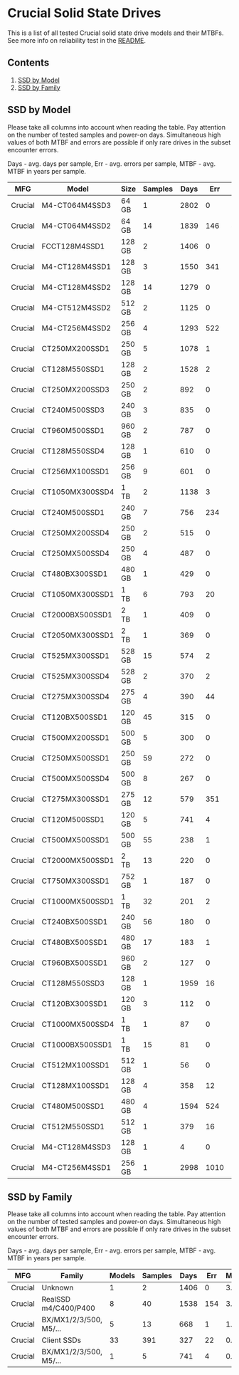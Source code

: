 Crucial Solid State Drives
==========================

This is a list of all tested Crucial solid state drive models and their MTBFs. See
more info on reliability test in the [README](https://github.com/bsdhw/SMART).

Contents
--------

1. [ SSD by Model  ](#ssd-by-model)
2. [ SSD by Family ](#ssd-by-family)

SSD by Model
------------

Please take all columns into account when reading the table. Pay attention on the
number of tested samples and power-on days. Simultaneous high values of both MTBF
and errors are possible if only rare drives in the subset encounter errors.

Days - avg. days per sample,
Err  - avg. errors per sample,
MTBF - avg. MTBF in years per sample.

| MFG       | Model              | Size   | Samples | Days  | Err   | MTBF |
|-----------|--------------------|--------|---------|-------|-------|------|
| Crucial   | M4-CT064M4SSD3     | 64 GB  | 1       | 2802  | 0     | 7.68   |
| Crucial   | M4-CT064M4SSD2     | 64 GB  | 14      | 1839  | 146   | 4.89   |
| Crucial   | FCCT128M4SSD1      | 128 GB | 2       | 1406  | 0     | 3.85   |
| Crucial   | M4-CT128M4SSD1     | 128 GB | 3       | 1550  | 341   | 3.57   |
| Crucial   | M4-CT128M4SSD2     | 128 GB | 14      | 1279  | 0     | 3.51   |
| Crucial   | M4-CT512M4SSD2     | 512 GB | 2       | 1125  | 0     | 3.08   |
| Crucial   | M4-CT256M4SSD2     | 256 GB | 4       | 1293  | 522   | 2.77   |
| Crucial   | CT250MX200SSD1     | 250 GB | 5       | 1078  | 1     | 2.76   |
| Crucial   | CT128M550SSD1      | 128 GB | 2       | 1528  | 2     | 2.62   |
| Crucial   | CT250MX200SSD3     | 250 GB | 2       | 892   | 0     | 2.45   |
| Crucial   | CT240M500SSD3      | 240 GB | 3       | 835   | 0     | 2.29   |
| Crucial   | CT960M500SSD1      | 960 GB | 2       | 787   | 0     | 2.16   |
| Crucial   | CT128M550SSD4      | 128 GB | 1       | 610   | 0     | 1.67   |
| Crucial   | CT256MX100SSD1     | 256 GB | 9       | 601   | 0     | 1.65   |
| Crucial   | CT1050MX300SSD4    | 1 TB   | 2       | 1138  | 3     | 1.62   |
| Crucial   | CT240M500SSD1      | 240 GB | 7       | 756   | 234   | 1.49   |
| Crucial   | CT250MX200SSD4     | 250 GB | 2       | 515   | 0     | 1.41   |
| Crucial   | CT250MX500SSD4     | 250 GB | 4       | 487   | 0     | 1.34   |
| Crucial   | CT480BX300SSD1     | 480 GB | 1       | 429   | 0     | 1.18   |
| Crucial   | CT1050MX300SSD1    | 1 TB   | 6       | 793   | 20    | 1.16   |
| Crucial   | CT2000BX500SSD1    | 2 TB   | 1       | 409   | 0     | 1.12   |
| Crucial   | CT2050MX300SSD1    | 2 TB   | 1       | 369   | 0     | 1.01   |
| Crucial   | CT525MX300SSD1     | 528 GB | 15      | 574   | 2     | 1.00   |
| Crucial   | CT525MX300SSD4     | 528 GB | 2       | 370   | 2     | 0.94   |
| Crucial   | CT275MX300SSD4     | 275 GB | 4       | 390   | 44    | 0.92   |
| Crucial   | CT120BX500SSD1     | 120 GB | 45      | 315   | 0     | 0.86   |
| Crucial   | CT500MX200SSD1     | 500 GB | 5       | 300   | 0     | 0.82   |
| Crucial   | CT250MX500SSD1     | 250 GB | 59      | 272   | 0     | 0.75   |
| Crucial   | CT500MX500SSD4     | 500 GB | 8       | 267   | 0     | 0.73   |
| Crucial   | CT275MX300SSD1     | 275 GB | 12      | 579   | 351   | 0.70   |
| Crucial   | CT120M500SSD1      | 120 GB | 5       | 741   | 4     | 0.67   |
| Crucial   | CT500MX500SSD1     | 500 GB | 55      | 238   | 1     | 0.64   |
| Crucial   | CT2000MX500SSD1    | 2 TB   | 13      | 220   | 0     | 0.60   |
| Crucial   | CT750MX300SSD1     | 752 GB | 1       | 187   | 0     | 0.51   |
| Crucial   | CT1000MX500SSD1    | 1 TB   | 32      | 201   | 2     | 0.51   |
| Crucial   | CT240BX500SSD1     | 240 GB | 56      | 180   | 0     | 0.49   |
| Crucial   | CT480BX500SSD1     | 480 GB | 17      | 183   | 1     | 0.48   |
| Crucial   | CT960BX500SSD1     | 960 GB | 2       | 127   | 0     | 0.35   |
| Crucial   | CT128M550SSD3      | 128 GB | 1       | 1959  | 16    | 0.32   |
| Crucial   | CT120BX300SSD1     | 120 GB | 3       | 112   | 0     | 0.31   |
| Crucial   | CT1000MX500SSD4    | 1 TB   | 1       | 87    | 0     | 0.24   |
| Crucial   | CT1000BX500SSD1    | 1 TB   | 15      | 81    | 0     | 0.22   |
| Crucial   | CT512MX100SSD1     | 512 GB | 1       | 56    | 0     | 0.16   |
| Crucial   | CT128MX100SSD1     | 128 GB | 4       | 358   | 12    | 0.15   |
| Crucial   | CT480M500SSD1      | 480 GB | 4       | 1594  | 524   | 0.09   |
| Crucial   | CT512M550SSD1      | 512 GB | 1       | 379   | 16    | 0.06   |
| Crucial   | M4-CT128M4SSD3     | 128 GB | 1       | 4     | 0     | 0.01   |
| Crucial   | M4-CT256M4SSD1     | 256 GB | 1       | 2998  | 1010  | 0.01   |

SSD by Family
-------------

Please take all columns into account when reading the table. Pay attention on the
number of tested samples and power-on days. Simultaneous high values of both MTBF
and errors are possible if only rare drives in the subset encounter errors.

Days - avg. days per sample,
Err  - avg. errors per sample,
MTBF - avg. MTBF in years per sample.

| MFG       | Family                 | Models | Samples | Days  | Err   | MTBF |
|-----------|------------------------|--------|---------|-------|-------|------|
| Crucial   | Unknown                | 1      | 2       | 1406  | 0     | 3.85   |
| Crucial   | RealSSD m4/C400/P400   | 8      | 40      | 1538  | 154   | 3.83   |
| Crucial   | BX/MX1/2/3/500, M5/... | 5      | 13      | 668   | 1     | 1.53   |
| Crucial   | Client SSDs            | 33     | 391     | 327   | 22    | 0.74   |
| Crucial   | BX/MX1/2/3/500, M5/... | 1      | 5       | 741   | 4     | 0.67   |

